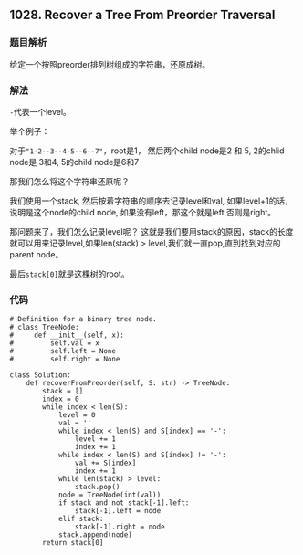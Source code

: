 ## 1028. Recover a Tree From Preorder Traversal

### 题目解析
给定一个按照preorder排列树组成的字符串，还原成树。

### 解法

`-`代表一个level。 

举个例子：

对于`"1-2--3--4-5--6--7"`，root是1， 然后两个child node是2 和 5, 2的chlid node是 3和4, 5的child node是6和7

那我们怎么将这个字符串还原呢？

我们使用一个stack, 然后按着字符串的顺序去记录level和val, 如果level+1的话，说明是这个node的child node, 如果没有left，那这个就是left,否则是right。

那问题来了，我们怎么记录level呢？ 这就是我们要用stack的原因，stack的长度就可以用来记录level,如果len(stack) > level,我们就一直pop,直到找到对应的parent node。

最后`stack[0]`就是这棵树的root。

### 代码
```
# Definition for a binary tree node.
# class TreeNode:
#     def __init__(self, x):
#         self.val = x
#         self.left = None
#         self.right = None

class Solution:
    def recoverFromPreorder(self, S: str) -> TreeNode:
        stack = []
        index = 0
        while index < len(S):
            level = 0
            val = ''
            while index < len(S) and S[index] == '-':
                level += 1
                index += 1
            while index < len(S) and S[index] != '-':
                val += S[index]
                index += 1
            while len(stack) > level:
                stack.pop()
            node = TreeNode(int(val))
            if stack and not stack[-1].left:
                stack[-1].left = node
            elif stack:
                stack[-1].right = node
            stack.append(node)
        return stack[0]
```


